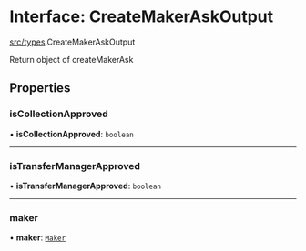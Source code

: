 # Interface: CreateMakerAskOutput

[src/types](../modules/src_types.md).CreateMakerAskOutput

Return object of createMakerAsk

## Properties

### isCollectionApproved

• **isCollectionApproved**: `boolean`

___

### isTransferManagerApproved

• **isTransferManagerApproved**: `boolean`

___

### maker

• **maker**: [`Maker`](src_types.Maker.md)
